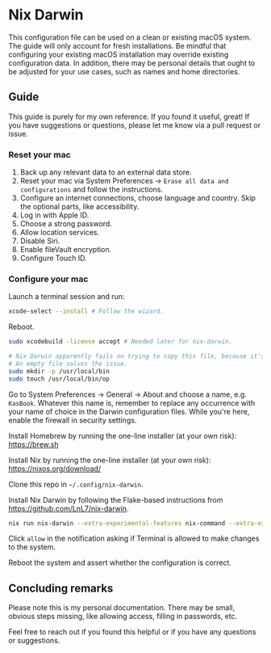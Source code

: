 # Nix Darwin 

This configuration file can be used on a clean or existing macOS system. The guide will only account for fresh installations. Be mindful that configuring your existing macOS installation may override existing configuration data. In addition, there may be personal details that ought to be adjusted for your use cases, such as names and home directories.

## Guide

This guide is purely for my own reference. If you found it useful, great! If you have suggestions or questions, please let me know via a pull request or issue. 

### Reset your mac 

1. Back up any relevant data to an external data store.
1. Reset your mac via System Preferences -> `Erase all data and configurations` and follow the instructions.
1. Configure an internet connections, choose language and country. Skip the optional parts, like accessibility.
1. Log in with Apple ID.
1. Choose a strong password.
1. Allow location services.
1. Disable Siri.
1. Enable fileVault encryption.
1. Configure Touch ID.

### Configure your mac

Launch a terminal session and run:

```sh
xcode-select --install # Follow the wizard.
```

Reboot.

```sh
sudo xcodebuild -license accept # Needed later for nix-darwin.

# Nix Darwin apparently fails on trying to copy this file, because it's missing.
# An empty file solves the issue.
sudo mkdir -p /usr/local/bin
sudo touch /usr/local/bin/op
```

Go to System Preferences -> General -> About and choose a name, e.g. `KasBook`. Whatever this name is, remember to replace any occurrence with your name of choice in the Darwin configuration files. While you're here, enable the firewall in security settings.

Install Homebrew by running the one-line installer (at your own risk):
https://brew.sh

Install Nix by running the one-line installer (at your own risk):
https://nixos.org/download/

Clone this repo in `~/.config/nix-darwin`.

Install Nix Darwin by following the Flake-based instructions from https://github.com/LnL7/nix-darwin.

```sh
nix run nix-darwin --extra-experimental-features nix-command --extra-experimental-features flakes -- switch --flake ~/.config/nix-darwin
```

Click `allow` in the notification asking if Terminal is allowed to make changes to the system.

Reboot the system and assert whether the configuration is correct.

## Concluding remarks

Please note this is my personal documentation. There may be small, obvious steps missing, like allowing access, filling in passwords, etc.

Feel free to reach out if you found this helpful or if you have any questions or suggestions.
